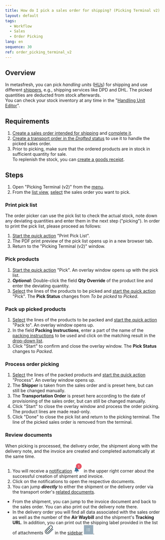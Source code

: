 ```yaml
---
title: How do I pick a sales order for shipping? (Picking Terminal v2)
layout: default
tags:
  - Workflow
  - Sales
  - Order Picking
lang: en
sequence: 30
ref: order_picking_terminal_v2
---
```


## Overview
In metasfresh, you can pick *handling units* ([HUs](Handling_Unit_System)) for shipping and use different [shippers](Shipper_configuration), e.g., shipping services like DPD and DHL. The picked quantities are deducted from stock afterwards.<br>
You can check your stock inventory at any time in the "[Handling Unit Editor](Menu)".

## Requirements
1. [Create a sales order intended for shipping](Sales_order_with_shipper) and [complete it](DocumentProcessingComplete).
1. [Create a transport order in the *Drafted* status](Create_transport_order) to use it to handle the picked sales order.
1. Prior to picking, make sure that the ordered products are in stock in sufficient quantity for sale.<br>
To replenish the stock, you can [create a goods receipt](CreateGoodsReceipt).

## Steps
1. Open "Picking Terminal (v2)" from the [menu](Menu).
1. From the [list view](ViewModes), [select](RecordSelection) the sales order you want to pick.

### Print pick list
The order picker can use the pick list to check the actual stock, note down any deviating quantities and enter them in the next step ("picking"). In order to print the pick list, please proceed as follows:

1. [Start the quick action](StartAction) "Print Pick List".
1. The PDF print preview of the pick list opens up in a new browser tab.
1. Return to the "Picking Terminal (v2)" window.

### Pick products
1. [Start the quick action](StartAction) "Pick". An overlay window opens up with the pick list.
1. ***Optional:*** Double-click the field **Qty Override** of the product line and enter the deviating quantity.
1. [Select](RecordSelection) the lines of the products to be picked and [start the quick action](StartAction) "Pick". The **Pick Status** changes from *To be picked* to *Picked*.

### Pack up picked products
1. [Select](RecordSelection) the lines of the products to be packed and [start the quick action](StartAction) "Pack to". An overlay window opens up.
1. In the field **Packing Instructions**, enter a part of the name of the [packing instructions](Create_packing_instructions) to be used and click on the matching result in the <a href="Keyboard_shortcuts_reference#dropdown" title="Dynamic Search Box (Autocompletion)">drop-down list</a>.
1. Click "Start" to confirm and close the overlay window. The **Pick Status** changes to *Packed*.

### Process order picking
1. [Select](RecordSelection) the lines of the packed products and [start the quick action](StartAction) "Process". An overlay window opens up.
1. The **Shipper** is taken from the sales order and is preset here, but can still be changed manually.
1. The **Transportation Order** is preset here according to the date of provisioning of the sales order, but can still be changed manually.
1. Click "Start" to close the overlay window and process the order picking. The product lines are made read-only.
1. Click "Done" to close the pick list and return to the picking terminal. The line of the picked sales order is removed from the terminal.

### Review documents
When picking is processed, the delivery order, the shipment along with the delivery note, and the invoice are created and completed automatically at the same time.

1. You will receive a [notification](Notification_types) ![](assets/NotificationBell_WebUI.png) in the upper right corner about the successful creation of shipment and invoice.
1. Click on the notifications to open the respective documents.
1. You can jump ***directly*** to either the shipment or the delivery order via the transport order's [related documents](JumptoviaSidebar).
  - From the shipment, you can jump to the invoice document and back to the sales order. You can also print out the delivery note there.
  - In the delivery order you will find all data associated with the sales order as well as the number of the **Air Waybill** and the shipment's **Tracking URL**. In addition, you can print out the shipping label provided in the list of attachments ![](assets/Attachment_clip.png) in the [sidebar](JumptoviaSidebar) ![](assets/Sidebar_Icon_WebUI.png).
